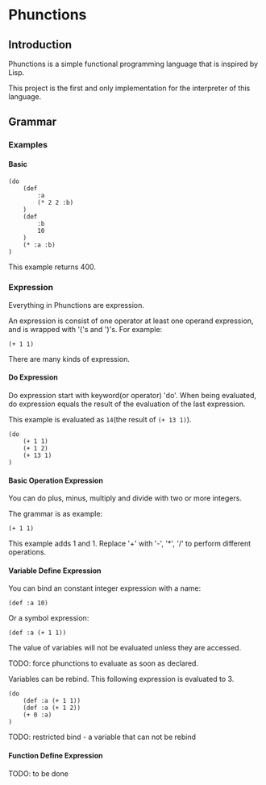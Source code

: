 # Phunctions

## Introduction

Phunctions is a simple functional programming language that is inspired by Lisp.

This project is the first and only implementation for the interpreter of this language.

## Grammar

### Examples

#### Basic

```Phunctions
(do
    (def 
        :a 
        (* 2 2 :b)
    )
    (def 
        :b 
        10
    )
    (* :a :b)
)
```
This example returns 400.

### Expression

Everything in Phunctions are expression.

An expression is consist of one operator at least one operand expression, and is wrapped with '('s and ')'s.
For example:
```Phunctions
(+ 1 1)
```

There are many kinds of expression.

#### Do Expression

Do expression start with keyword(or operator) 'do'. When being evaluated, do expression equals the result of the 
    evaluation of the last expression.

This example is evaluated as `14`(the result of `(+ 13 1)`).
```Phunctions
(do
    (+ 1 1)
    (+ 1 2)
    (+ 13 1)
)
```

#### Basic Operation Expression

You can do plus, minus, multiply and divide with two or more integers.

The grammar is as example:
```Phunctions
(+ 1 1)
```
This example adds 1 and 1. Replace '+' with '-', '*', '/' to perform 
    different operations.

#### Variable Define Expression

You can bind an constant integer expression with a name:
```Phunctions
(def :a 10)
```
Or a symbol expression:
```Phunctions
(def :a (+ 1 1))
```
The value of variables will not be evaluated unless they are accessed.

TODO: force phunctions to evaluate as soon as declared.

Variables can be rebind. This following expression is evaluated to 3.
```Phunctions
(do
    (def :a (+ 1 1))
    (def :a (+ 1 2))
    (+ 0 :a)
)
```

TODO: restricted bind - a variable that can not be rebind

#### Function Define Expression

TODO: to be done